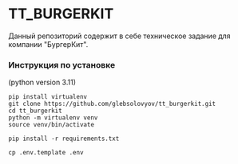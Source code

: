# TT_BURGERKIT

Данный репозиторий содержит в себе техническое задание для компании "БургерКит".
### Инструкция по установке
(python version 3.11)

```
pip install virtualenv
git clone https://github.com/glebsolovyov/tt_burgerkit.git
cd tt_burgerkit
python -m virtualenv venv
source venv/bin/activate

pip install -r requirements.txt

cp .env.template .env
```



